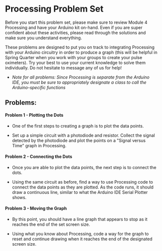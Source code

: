 # Processing Problem Set

Before you start this problem set, please make sure to review Module 4 Processing and have your Arduino kit on-hand. Even if you are super confident about these activities, please read through the solutions and make sure you understand everything.

These problems are designed to put you on track to integrating Processing with your Arduino circuitry in order to produce a graph (this will be helpful in Spring Quarter when you work with your groups to create your pulse oximeters). Try your best to use your current knowledge to solve them individually. Do not hesitate to message any of us for help!

* *Note for all problems: Since Processing is separate from the Arduino IDE, you must be sure to appropriately designate a class to call the Arduino-specific functions*
  
## Problems:

#### Problem 1 - Plotting the Dots 
* One of the first steps to creating a graph is to plot the data points.

* Set up a simple circuit with a photodiode and resistor. Collect the signal detected by the photodiode and plot the points on a "Signal versus Time" graph in Processing.
  
#### Problem 2 - Connecting the Dots
* Once you are able to plot the data points, the next step is to connect the dots.

* Using the same circuit as before, find a way to use Processing code to connect the data points as they are plotted. As the code runs, it should draw a continuous line, similar to what the Arduino IDE Serial Plotter shows. 

#### Problem 3 - Moving the Graph
* By this point, you should have a line graph that appears to stop as it reaches the end of the set screen size.

* Using what you know about Processing, code a way for the graph to reset and continue drawing when it reaches the end of the designated screen size. 
